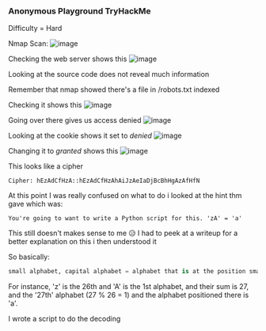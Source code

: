 <h3> Anonymous Playground TryHackMe </h3>

Difficulty = Hard

Nmap Scan:
![image](https://github.com/h4ckyou/h4ckyou.github.io/assets/127159644/cbf574c6-ae68-4854-a666-b7cc0c38d09c)

Checking the web server shows this
![image](https://github.com/h4ckyou/h4ckyou.github.io/assets/127159644/b4b022a6-e703-49f1-ba96-3d325b1759e5)

Looking at the source code does not reveal much information

Remember that nmap showed there's a file in /robots.txt indexed

Checking it shows this
![image](https://github.com/h4ckyou/h4ckyou.github.io/assets/127159644/4098c704-5267-4500-af0b-3433922b21a7)

Going over there gives us access denied
![image](https://github.com/h4ckyou/h4ckyou.github.io/assets/127159644/f0260872-6462-4b08-96f3-b304accb15ad)

Looking at the cookie shows it set to *denied* 
![image](https://github.com/h4ckyou/h4ckyou.github.io/assets/127159644/fa31997c-cd20-4919-935d-7bef55d62c94)

Changing it to *granted* shows this 
![image](https://github.com/h4ckyou/h4ckyou.github.io/assets/127159644/e9ec2cc9-71c6-4ff7-b67c-f8c36f8d5ed5)

This looks like a cipher

```
Cipher: hEzAdCfHzA::hEzAdCfHzAhAiJzAeIaDjBcBhHgAzAfHfN 
```

At this point I was really confused on what to do i looked at the hint thm gave which was:

```
You're going to want to write a Python script for this. 'zA' = 'a'
```

This still doesn't makes sense to me 😥 I had to peek at a writeup for a better explanation on this i then understood it 

So basically:

```python
small alphabet, capital alphabet = alphabet that is at the position small alphabet + Capital alphabet 
```

For instance, 'z' is the 26th and 'A' is the 1st alphabet, and their sum is 27, and the '27th' alphabet (27 % 26 = 1) and the alphabet positioned there is 'a'.

I wrote a script to do the decoding 
